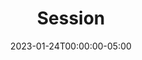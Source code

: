 ---
title: "Session"
heading: "Session"
description: "Describes the session module"
date: 2023-01-24T00:00:00-05:00
weight: 4
aliases:
  - /contribute/desktop/architecture/main/session
---